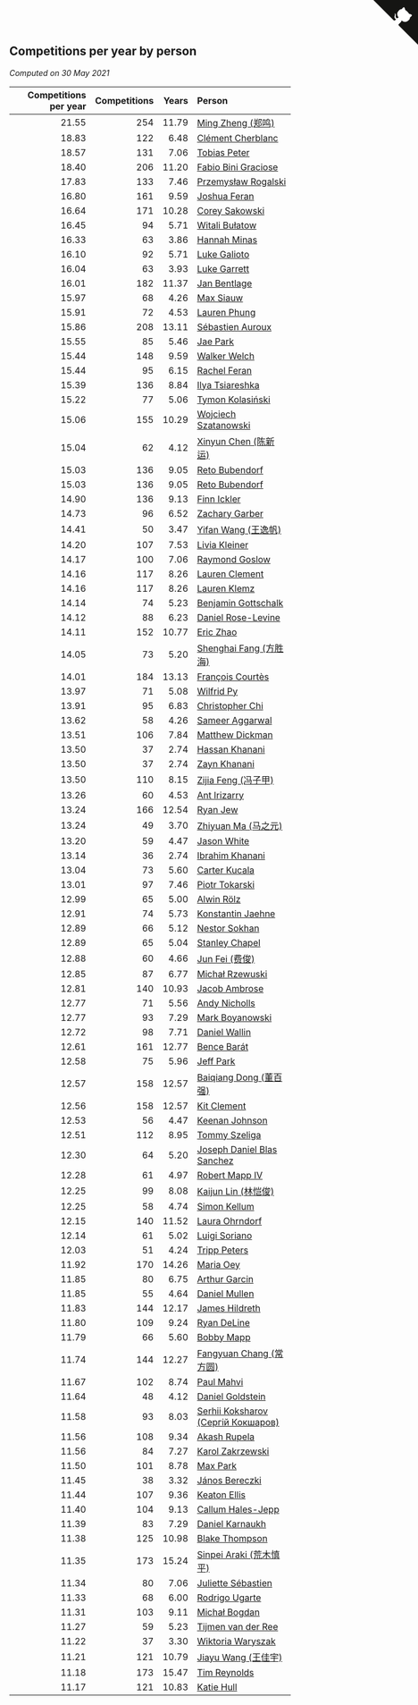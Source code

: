 ## Competitions per year by person

*Computed on 30 May 2021*

| Competitions per year | Competitions | Years | Person |
| ---: | ---: | ---: | :--- |
| 21.55 | 254 | 11.79 | [Ming Zheng (郑鸣)](https://www.worldcubeassociation.org/persons/2009ZHEN11) |
| 18.83 | 122 | 6.48 | [Clément Cherblanc](https://www.worldcubeassociation.org/persons/2014CHER05) |
| 18.57 | 131 | 7.06 | [Tobias Peter](https://www.worldcubeassociation.org/persons/2014PETE03) |
| 18.40 | 206 | 11.20 | [Fabio Bini Graciose](https://www.worldcubeassociation.org/persons/2010GRAC02) |
| 17.83 | 133 | 7.46 | [Przemysław Rogalski](https://www.worldcubeassociation.org/persons/2013ROGA02) |
| 16.80 | 161 | 9.59 | [Joshua Feran](https://www.worldcubeassociation.org/persons/2011FERA01) |
| 16.64 | 171 | 10.28 | [Corey Sakowski](https://www.worldcubeassociation.org/persons/2011SAKO01) |
| 16.45 | 94 | 5.71 | [Witali Bułatow](https://www.worldcubeassociation.org/persons/2015BUAT01) |
| 16.33 | 63 | 3.86 | [Hannah Minas](https://www.worldcubeassociation.org/persons/2017MINA04) |
| 16.10 | 92 | 5.71 | [Luke Galioto](https://www.worldcubeassociation.org/persons/2015GALI02) |
| 16.04 | 63 | 3.93 | [Luke Garrett](https://www.worldcubeassociation.org/persons/2017GARR05) |
| 16.01 | 182 | 11.37 | [Jan Bentlage](https://www.worldcubeassociation.org/persons/2010BENT01) |
| 15.97 | 68 | 4.26 | [Max Siauw](https://www.worldcubeassociation.org/persons/2017SIAU02) |
| 15.91 | 72 | 4.53 | [Lauren Phung](https://www.worldcubeassociation.org/persons/2016PHUN02) |
| 15.86 | 208 | 13.11 | [Sébastien Auroux](https://www.worldcubeassociation.org/persons/2008AURO01) |
| 15.55 | 85 | 5.46 | [Jae Park](https://www.worldcubeassociation.org/persons/2015PARK24) |
| 15.44 | 148 | 9.59 | [Walker Welch](https://www.worldcubeassociation.org/persons/2011WELC01) |
| 15.44 | 95 | 6.15 | [Rachel Feran](https://www.worldcubeassociation.org/persons/2015FERA01) |
| 15.39 | 136 | 8.84 | [Ilya Tsiareshka](https://www.worldcubeassociation.org/persons/2012TERE01) |
| 15.22 | 77 | 5.06 | [Tymon Kolasiński](https://www.worldcubeassociation.org/persons/2016KOLA02) |
| 15.06 | 155 | 10.29 | [Wojciech Szatanowski](https://www.worldcubeassociation.org/persons/2011SZAT01) |
| 15.04 | 62 | 4.12 | [Xinyun Chen (陈新运)](https://www.worldcubeassociation.org/persons/2017CHEN36) |
| 15.03 | 136 | 9.05 | [Reto Bubendorf](https://www.worldcubeassociation.org/persons/2012BUBE01) |
| 15.03 | 136 | 9.05 | [Reto Bubendorf](https://www.worldcubeassociation.org/persons/2012BUBE01) |
| 14.90 | 136 | 9.13 | [Finn Ickler](https://www.worldcubeassociation.org/persons/2012ICKL01) |
| 14.73 | 96 | 6.52 | [Zachary Garber](https://www.worldcubeassociation.org/persons/2014GARB01) |
| 14.41 | 50 | 3.47 | [Yifan Wang (王逸帆)](https://www.worldcubeassociation.org/persons/2017WANY29) |
| 14.20 | 107 | 7.53 | [Livia Kleiner](https://www.worldcubeassociation.org/persons/2013KLEI03) |
| 14.17 | 100 | 7.06 | [Raymond Goslow](https://www.worldcubeassociation.org/persons/2014GOSL01) |
| 14.16 | 117 | 8.26 | [Lauren Clement](https://www.worldcubeassociation.org/persons/2013KLEM01) |
| 14.16 | 117 | 8.26 | [Lauren Klemz](https://www.worldcubeassociation.org/persons/2013KLEM01) |
| 14.14 | 74 | 5.23 | [Benjamin Gottschalk](https://www.worldcubeassociation.org/persons/2016GOTT01) |
| 14.12 | 88 | 6.23 | [Daniel Rose-Levine](https://www.worldcubeassociation.org/persons/2015ROSE01) |
| 14.11 | 152 | 10.77 | [Eric Zhao](https://www.worldcubeassociation.org/persons/2010ZHAO19) |
| 14.05 | 73 | 5.20 | [Shenghai Fang (方胜海)](https://www.worldcubeassociation.org/persons/2016FANG01) |
| 14.01 | 184 | 13.13 | [François Courtès](https://www.worldcubeassociation.org/persons/2008COUR01) |
| 13.97 | 71 | 5.08 | [Wilfrid Py](https://www.worldcubeassociation.org/persons/2016PYWI01) |
| 13.91 | 95 | 6.83 | [Christopher Chi](https://www.worldcubeassociation.org/persons/2014CHIC01) |
| 13.62 | 58 | 4.26 | [Sameer Aggarwal](https://www.worldcubeassociation.org/persons/2017AGGA01) |
| 13.51 | 106 | 7.84 | [Matthew Dickman](https://www.worldcubeassociation.org/persons/2013DICK01) |
| 13.50 | 37 | 2.74 | [Hassan Khanani](https://www.worldcubeassociation.org/persons/2018KHAN26) |
| 13.50 | 37 | 2.74 | [Zayn Khanani](https://www.worldcubeassociation.org/persons/2018KHAN28) |
| 13.50 | 110 | 8.15 | [Zijia Feng (冯子甲)](https://www.worldcubeassociation.org/persons/2013FENG02) |
| 13.26 | 60 | 4.53 | [Ant Irizarry](https://www.worldcubeassociation.org/persons/2016IRIZ02) |
| 13.24 | 166 | 12.54 | [Ryan Jew](https://www.worldcubeassociation.org/persons/2008JEWR01) |
| 13.24 | 49 | 3.70 | [Zhiyuan Ma (马之元)](https://www.worldcubeassociation.org/persons/2017MAZH04) |
| 13.20 | 59 | 4.47 | [Jason White](https://www.worldcubeassociation.org/persons/2016WHIT16) |
| 13.14 | 36 | 2.74 | [Ibrahim Khanani](https://www.worldcubeassociation.org/persons/2018KHAN27) |
| 13.04 | 73 | 5.60 | [Carter Kucala](https://www.worldcubeassociation.org/persons/2015KUCA01) |
| 13.01 | 97 | 7.46 | [Piotr Tokarski](https://www.worldcubeassociation.org/persons/2013TOKA01) |
| 12.99 | 65 | 5.00 | [Alwin Rölz](https://www.worldcubeassociation.org/persons/2016ROLZ01) |
| 12.91 | 74 | 5.73 | [Konstantin Jaehne](https://www.worldcubeassociation.org/persons/2015JAEH01) |
| 12.89 | 66 | 5.12 | [Nestor Sokhan](https://www.worldcubeassociation.org/persons/2016SOKH01) |
| 12.89 | 65 | 5.04 | [Stanley Chapel](https://www.worldcubeassociation.org/persons/2016CHAP04) |
| 12.88 | 60 | 4.66 | [Jun Fei (费俊)](https://www.worldcubeassociation.org/persons/2016FEIJ02) |
| 12.85 | 87 | 6.77 | [Michał Rzewuski](https://www.worldcubeassociation.org/persons/2014RZEW01) |
| 12.81 | 140 | 10.93 | [Jacob Ambrose](https://www.worldcubeassociation.org/persons/2010AMBR01) |
| 12.77 | 71 | 5.56 | [Andy Nicholls](https://www.worldcubeassociation.org/persons/2015NICH04) |
| 12.77 | 93 | 7.29 | [Mark Boyanowski](https://www.worldcubeassociation.org/persons/2014BOYA01) |
| 12.72 | 98 | 7.71 | [Daniel Wallin](https://www.worldcubeassociation.org/persons/2013WALL03) |
| 12.61 | 161 | 12.77 | [Bence Barát](https://www.worldcubeassociation.org/persons/2008BARA01) |
| 12.58 | 75 | 5.96 | [Jeff Park](https://www.worldcubeassociation.org/persons/2015PARK08) |
| 12.57 | 158 | 12.57 | [Baiqiang Dong (董百强)](https://www.worldcubeassociation.org/persons/2008DONG06) |
| 12.56 | 158 | 12.57 | [Kit Clement](https://www.worldcubeassociation.org/persons/2008CLEM01) |
| 12.53 | 56 | 4.47 | [Keenan Johnson](https://www.worldcubeassociation.org/persons/2016JOHN30) |
| 12.51 | 112 | 8.95 | [Tommy Szeliga](https://www.worldcubeassociation.org/persons/2012SZEL01) |
| 12.30 | 64 | 5.20 | [Joseph Daniel Blas Sanchez](https://www.worldcubeassociation.org/persons/2016SANC08) |
| 12.28 | 61 | 4.97 | [Robert Mapp IV](https://www.worldcubeassociation.org/persons/2016IVRO01) |
| 12.25 | 99 | 8.08 | [Kaijun Lin (林恺俊)](https://www.worldcubeassociation.org/persons/2013LINK01) |
| 12.25 | 58 | 4.74 | [Simon Kellum](https://www.worldcubeassociation.org/persons/2016KELL12) |
| 12.15 | 140 | 11.52 | [Laura Ohrndorf](https://www.worldcubeassociation.org/persons/2009OHRN01) |
| 12.14 | 61 | 5.02 | [Luigi Soriano](https://www.worldcubeassociation.org/persons/2016SORI04) |
| 12.03 | 51 | 4.24 | [Tripp Peters](https://www.worldcubeassociation.org/persons/2017PETE04) |
| 11.92 | 170 | 14.26 | [Maria Oey](https://www.worldcubeassociation.org/persons/2007OEYM01) |
| 11.85 | 80 | 6.75 | [Arthur Garcin](https://www.worldcubeassociation.org/persons/2014GARC27) |
| 11.85 | 55 | 4.64 | [Daniel Mullen](https://www.worldcubeassociation.org/persons/2016MULL04) |
| 11.83 | 144 | 12.17 | [James Hildreth](https://www.worldcubeassociation.org/persons/2009HILD01) |
| 11.80 | 109 | 9.24 | [Ryan DeLine](https://www.worldcubeassociation.org/persons/2012DELI01) |
| 11.79 | 66 | 5.60 | [Bobby Mapp](https://www.worldcubeassociation.org/persons/2015MAPP01) |
| 11.74 | 144 | 12.27 | [Fangyuan Chang (常方圆)](https://www.worldcubeassociation.org/persons/2009CHAN04) |
| 11.67 | 102 | 8.74 | [Paul Mahvi](https://www.worldcubeassociation.org/persons/2012MAHV01) |
| 11.64 | 48 | 4.12 | [Daniel Goldstein](https://www.worldcubeassociation.org/persons/2017GOLD01) |
| 11.58 | 93 | 8.03 | [Serhii Koksharov (Сергій Кокшаров)](https://www.worldcubeassociation.org/persons/2013KOKS01) |
| 11.56 | 108 | 9.34 | [Akash Rupela](https://www.worldcubeassociation.org/persons/2012RUPE01) |
| 11.56 | 84 | 7.27 | [Karol Zakrzewski](https://www.worldcubeassociation.org/persons/2014ZAKR01) |
| 11.50 | 101 | 8.78 | [Max Park](https://www.worldcubeassociation.org/persons/2012PARK03) |
| 11.45 | 38 | 3.32 | [János Bereczki](https://www.worldcubeassociation.org/persons/2018BERE01) |
| 11.44 | 107 | 9.36 | [Keaton Ellis](https://www.worldcubeassociation.org/persons/2012ELLI01) |
| 11.40 | 104 | 9.13 | [Callum Hales-Jepp](https://www.worldcubeassociation.org/persons/2012HALE01) |
| 11.39 | 83 | 7.29 | [Daniel Karnaukh](https://www.worldcubeassociation.org/persons/2014KARN02) |
| 11.38 | 125 | 10.98 | [Blake Thompson](https://www.worldcubeassociation.org/persons/2010THOM03) |
| 11.35 | 173 | 15.24 | [Sinpei Araki (荒木慎平)](https://www.worldcubeassociation.org/persons/2006ARAK01) |
| 11.34 | 80 | 7.06 | [Juliette Sébastien](https://www.worldcubeassociation.org/persons/2014SEBA01) |
| 11.33 | 68 | 6.00 | [Rodrigo Ugarte](https://www.worldcubeassociation.org/persons/2015UGAR01) |
| 11.31 | 103 | 9.11 | [Michał Bogdan](https://www.worldcubeassociation.org/persons/2012BOGD01) |
| 11.27 | 59 | 5.23 | [Tijmen van der Ree](https://www.worldcubeassociation.org/persons/2016REET01) |
| 11.22 | 37 | 3.30 | [Wiktoria Waryszak](https://www.worldcubeassociation.org/persons/2018WARY01) |
| 11.21 | 121 | 10.79 | [Jiayu Wang (王佳宇)](https://www.worldcubeassociation.org/persons/2010WANG53) |
| 11.18 | 173 | 15.47 | [Tim Reynolds](https://www.worldcubeassociation.org/persons/2005REYN01) |
| 11.17 | 121 | 10.83 | [Katie Hull](https://www.worldcubeassociation.org/persons/2010HULL01) |


<a href="https://github.com/jonatanklosko/wca_statistics" class="github-corner" aria-label="View source on Github"><svg width="80" height="80" viewBox="0 0 250 250" style="fill:#151513; color:#fff; position: absolute; top: 0; border: 0; right: 0;" aria-hidden="true"><path d="M0,0 L115,115 L130,115 L142,142 L250,250 L250,0 Z"></path><path d="M128.3,109.0 C113.8,99.7 119.0,89.6 119.0,89.6 C122.0,82.7 120.5,78.6 120.5,78.6 C119.2,72.0 123.4,76.3 123.4,76.3 C127.3,80.9 125.5,87.3 125.5,87.3 C122.9,97.6 130.6,101.9 134.4,103.2" fill="currentColor" style="transform-origin: 130px 106px;" class="octo-arm"></path><path d="M115.0,115.0 C114.9,115.1 118.7,116.5 119.8,115.4 L133.7,101.6 C136.9,99.2 139.9,98.4 142.2,98.6 C133.8,88.0 127.5,74.4 143.8,58.0 C148.5,53.4 154.0,51.2 159.7,51.0 C160.3,49.4 163.2,43.6 171.4,40.1 C171.4,40.1 176.1,42.5 178.8,56.2 C183.1,58.6 187.2,61.8 190.9,65.4 C194.5,69.0 197.7,73.2 200.1,77.6 C213.8,80.2 216.3,84.9 216.3,84.9 C212.7,93.1 206.9,96.0 205.4,96.6 C205.1,102.4 203.0,107.8 198.3,112.5 C181.9,128.9 168.3,122.5 157.7,114.1 C157.9,116.9 156.7,120.9 152.7,124.9 L141.0,136.5 C139.8,137.7 141.6,141.9 141.8,141.8 Z" fill="currentColor" class="octo-body"></path></svg></a><style>.github-corner:hover .octo-arm{animation:octocat-wave 560ms ease-in-out}@keyframes octocat-wave{0%,100%{transform:rotate(0)}20%,60%{transform:rotate(-25deg)}40%,80%{transform:rotate(10deg)}}@media (max-width:500px){.github-corner:hover .octo-arm{animation:none}.github-corner .octo-arm{animation:octocat-wave 560ms ease-in-out}}</style>
